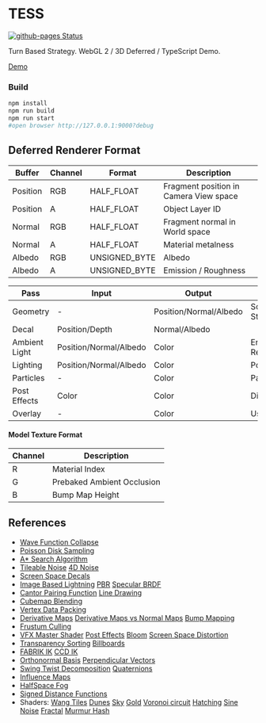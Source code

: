 # TESS

[![github-pages Status](https://github.com/vallrand/tess/workflows/github-pages/badge.svg)](https://github.com/vallrand/tess/actions)

Turn Based Strategy. WebGL 2 / 3D Deferred / TypeScript Demo.

[Demo](http://vallrand.github.io/tess/index.html)

### Build

```sh
npm install
npm run build
npm run start
#open browser http://127.0.0.1:9000?debug
```

## Deferred Renderer Format

| Buffer | Channel | Format | Description |
| ------ | ------ | ------ | ------ |
| Position | RGB | HALF_FLOAT | Fragment position in Camera View space |
| Position | A | HALF_FLOAT | Object Layer ID |
| Normal | RGB | HALF_FLOAT | Fragment normal in World space |
| Normal | A | HALF_FLOAT | Material metalness |
| Albedo | RGB | UNSIGNED_BYTE | Albedo |
| Albedo | A | UNSIGNED_BYTE | Emission / Roughness |


| Pass | Input | Output | Description |
| ------ | ------ | ------ | ------ |
| Geometry | - | Position/Normal/Albedo | Solid Geometry - Static/Skinned, SkyBox |
| Decal | Position/Depth | Normal/Albedo |  |
| Ambient Light | Position/Normal/Albedo | Color | Environment Diffuse + Reflection Probes |
| Lighting | Position/Normal/Albedo | Color | Point Light Sources |
| Particles | - | Color | Particle Effects |
| Post Effects | Color | Color | Displacement/Bloom/Fog/etc |
| Overlay | - | Color | User Interface |

#### Model Texture Format

| Channel | Description |
| ------ | ------ |
| R | Material Index |
| G | Prebaked Ambient Occlusion |
| B | Bump Map Height |

## References

- [Wave Function Collapse](https://github.com/mxgmn/WaveFunctionCollapse)
- [Poisson Disk Sampling](https://github.com/kchapelier/poisson-disk-sampling)
- [A* Search Algorithm](https://github.com/bgrins/javascript-astar)
- [Tileable Noise](https://github.com/tuxalin/procedural-tileable-shaders) [4D Noise](https://www.gamedev.net/forums/topic/642794-tileable-fbm-noise/)
- [Screen Space Decals](https://martindevans.me/game-development/2015/02/27/Drawing-Stuff-On-Other-Stuff-With-Deferred-Screenspace-Decals/)
- [Image Based Lightning](https://learnopengl.com/PBR/IBL/Specular-IBL) [PBR](https://www.jordanstevenstechart.com/physically-based-rendering) [Specular BRDF](http://graphicrants.blogspot.com/2013/08/specular-brdf-reference.html)
- [Cantor Pairing Function](https://en.wikipedia.org/wiki/Pairing_function) [Line Drawing](https://www.redblobgames.com/grids/line-drawing.html)
- [Cubemap Blending](https://seblagarde.wordpress.com/2012/09/29/image-based-lighting-approaches-and-parallax-corrected-cubemap/)
- [Vertex Data Packing](https://dev.to/keaukraine/optimization-of-opengl-es-vertex-data-15d0)
- [Derivative Maps](https://www.rorydriscoll.com/2012/01/11/derivative-maps/) [Derivative Maps vs Normal Maps](https://computergraphics.stackexchange.com/questions/4937/derivative-maps-vs-tangent-space-normal-maps) [Bump Mapping](https://apoorvaj.io/exploring-bump-mapping-with-webgl/)
- [Frustum Culling](http://www.lighthouse3d.com/tutorials/view-frustum-culling/)
- [VFX Master Shader](https://halisavakis.com/my-take-on-shaders-vfx-master-shader-part-iii/) [Post Effects](https://lettier.github.io/3d-game-shaders-for-beginners/index.html) [Bloom](https://learnopengl.com/Advanced-Lighting/Bloom) [Screen Space Distortion](http://kylehalladay.com/blog/tutorial/2016/01/15/Screen-Space-Distortion.html)
- [Transparency Sorting](https://csawesome.runestone.academy/runestone/books/published/learnwebgl2/12_advanced_rendering/04_transparency.html) [Billboards](https://www.flipcode.com/archives/Billboarding-Excerpt_From_iReal-Time_Renderingi_2E.shtml)
- [FABRIK IK](http://www.andreasaristidou.com/FABRIK.html) [CCD IK](https://sites.google.com/site/auraliusproject/ccd-algorithm)
- [Orthonormal Basis](https://graphics.pixar.com/library/OrthonormalB/paper.pdf) [Perpendicular Vectors](https://blog.selfshadow.com/2011/10/17/perp-vectors/)
- [Swing Twist Decomposition](http://allenchou.net/2018/05/game-math-swing-twist-interpolation-sterp/) [Quaternions](https://gabormakesgames.com/blog_quats_interpolate.html)
- [Influence Maps](https://www.gamedev.net/articles/programming/artificial-intelligence/the-core-mechanics-of-influence-mapping-r2799/)
- [HalfSpace Fog](http://www.terathon.com/lengyel/Lengyel-UnifiedFog.pdf)
- [Signed Distance Functions](https://www.iquilezles.org/www/articles/distfunctions2d/distfunctions2d.htm)
- Shaders: [Wang Tiles](https://www.shadertoy.com/view/Wds3z7) [Dunes](https://www.shadertoy.com/view/ld3BzM) [Sky](https://www.shadertoy.com/view/lt2SR1) [Gold](https://www.shadertoy.com/view/XtcfRn) [Voronoi circuit](https://www.shadertoy.com/view/tddXWH) [Hatching](https://www.shadertoy.com/view/4lfXDM) [Sine Noise](https://www.shadertoy.com/view/llcXW7) [Fractal](https://www.shadertoy.com/view/XlX3Rj) [Murmur Hash](https://gist.github.com/mpottinger/54d99732d4831d8137d178b4a6007d1a)
